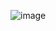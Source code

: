 ![image](https://github.com/euroblaze/contact_tags_manager/assets/7826363/ebaef461-1018-48ed-906b-54df91a5db82)
